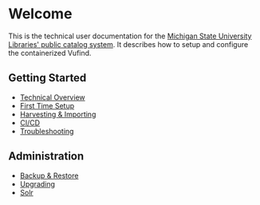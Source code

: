 # Welcome
This is the technical user documentation for the
[Michigan State University Libraries' public catalog system](https://catalog-beta.lib.msu.edu/).
It describes how to setup and configure the containerized Vufind.

## Getting Started
* [Technical Overview](tech-overview.md)
* [First Time Setup](first-time-setup.md)
* [Harvesting & Importing](harvesting-and-importing.md)
* [CI/CD](CICD.md)
* [Troubleshooting](troubleshooting.md)

## Administration
* [Backup & Restore](backup-and-restore.md)
* [Upgrading](upgrading.md)
* [Solr](solr.md)
